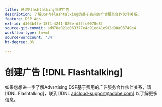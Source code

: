 ```yaml
---
title: 通过Flashtalking创建广告
description: 了解DSP与Flashtalking的基于费用的广告服务合作伙伴关系。
feature: DSP Ads
exl-id: d303b47e-18f1-4241-826e-dfffc0078e8f
source-git-commit: ad978a021c063377e4c91ed41e902d98a03749e4
workflow-type: tm+mt
source-wordcount: '34'
ht-degree: 0%

---
```


# 创建广告 [!DNL Flashtalking]

如果您想进一步了解Advertising DSP基于费用的广告服务合作伙伴关系，请 [!DNL Flashtalking]，联系 [!DNL adcloud-support@adobe.com] 以了解更多信息。
